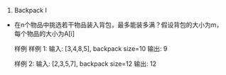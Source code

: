 1. Backpack I
- 在n个物品中挑选若干物品装入背包，最多能装多满？假设背包的大小为m，每个物品的大小为A[i]

	样例
	样例 1:
		输入:  [3,4,8,5], backpack size=10
		输出:  9

	样例 2:
		输入:  [2,3,5,7], backpack size=12
		输出:  12
	
